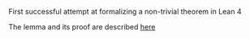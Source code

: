 First successful attempt at formalizing a non-trivial theorem in Lean 4

The lemma and its proof are described [here](https://math.stackexchange.com/a/5015161)
